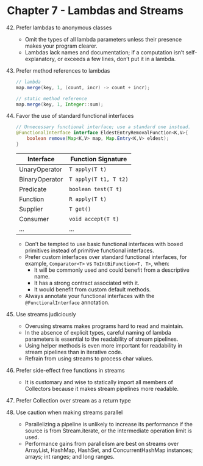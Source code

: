 # Chapter 7 - Lambdas and Streams

42. Prefer lambdas to anonymous classes
    - Omit the types of all lambda parameters unless their presence makes your program clearer.
    - Lambdas lack names and documentation; if a computation isn’t 
    self-explanatory, or exceeds a few lines, don’t put it in a lambda.
    
43. Prefer method references to lambdas
    ```java
    // lambda
    map.merge(key, 1, (count, incr) -> count + incr);

    // static method reference
    map.merge(key, 1, Integer::sum);
    ```

44. Favor the use of standard functional interfaces
    ```java
    // Unnecessary functional interface; use a standard one instead.
    @FunctionalInterface interface EldestEntryRemovalFunction<K,V>{ 
        boolean remove(Map<K,V> map, Map.Entry<K,V> eldest);
    }
    ```

    | Interface      	| Function Signature  	|
    |----------------	|---------------------	|
    | UnaryOperator 	| `T apply(T t)`    	|
    | BinaryOperator 	| `T apply(T t1, T t2)` |
    | Predicate      	| `boolean test(T t)`   |
    | Function       	| `R apply(T t)`        |
    | Supplier       	| `T get()`             |
    | Consumer       	| `void accept(T t)`    |
    | ...       	    | ...                   |

    - Don’t be tempted to use basic functional interfaces with boxed primitives 
    instead of primitive functional interfaces.
    - Prefer custom interfaces over standard functional interfaces, for example, 
    `Comparator<T>` vs `ToIntBiFunction<T, T>`, when:
        - It will be commonly used and could benefit from a descriptive name. 
        - It has a strong contract associated with it.
        - It would benefit from custom default methods.
    - Always annotate your functional interfaces with the `@FunctionalInterface` annotation.

45. Use streams judiciously
    - Overusing streams makes programs hard to read and maintain.
    - In the absence of explicit types, careful naming of lambda parameters is 
    essential to the readability of stream pipelines.
    - Using helper methods is even more important for readability in stream pipelines than in iterative code.
    - Refrain from using streams to process char values.

46. Prefer side-effect free functions in streams
    - It is customary and wise to statically import all members of Collectors 
    because it makes stream pipelines more readable.

47. Prefer Collection over stream as a return type

48. Use caution when making streams parallel
    - Parallelizing a pipeline is unlikely to increase its performance 
    if the source is from Stream.iterate, or the intermediate operation limit is used. 
    - Performance gains from parallelism are best on streams over 
    ArrayList, HashMap, HashSet, and ConcurrentHashMap instances; arrays; 
    int ranges; and long ranges.
